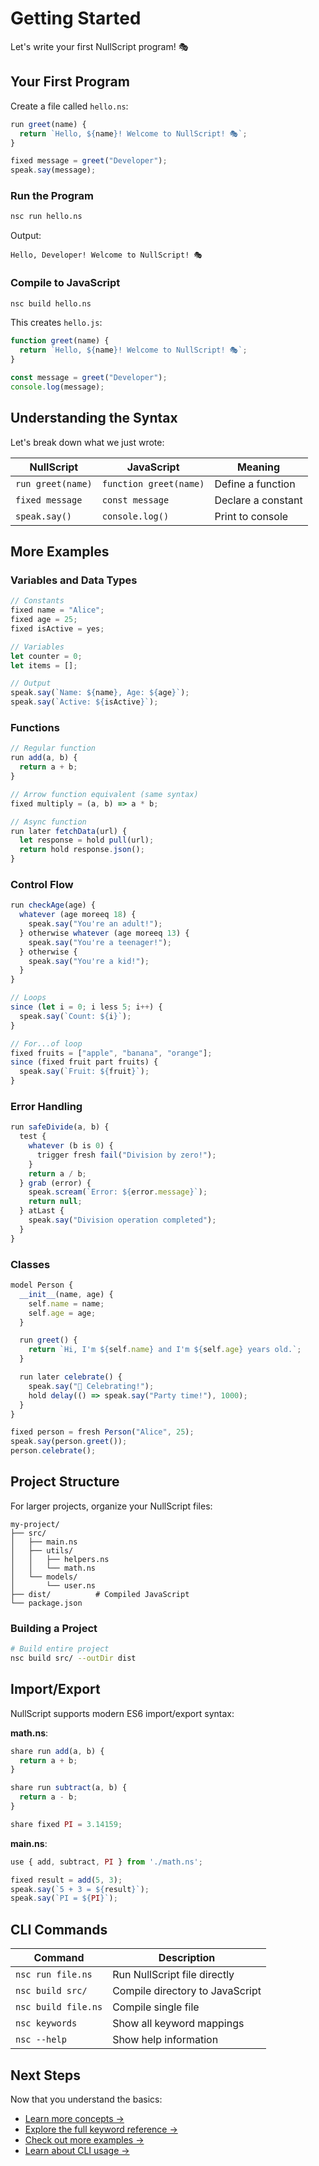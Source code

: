 # Getting Started

Let's write your first NullScript program! 🎭

## Your First Program

Create a file called `hello.ns`:

```javascript
run greet(name) {
  return `Hello, ${name}! Welcome to NullScript! 🎭`;
}

fixed message = greet("Developer");
speak.say(message);
```

### Run the Program

```bash
nsc run hello.ns
```

Output:

```
Hello, Developer! Welcome to NullScript! 🎭
```

### Compile to JavaScript

```bash
nsc build hello.ns
```

This creates `hello.js`:

```javascript
function greet(name) {
  return `Hello, ${name}! Welcome to NullScript! 🎭`;
}

const message = greet("Developer");
console.log(message);
```

## Understanding the Syntax

Let's break down what we just wrote:

| NullScript        | JavaScript             | Meaning            |
| ----------------- | ---------------------- | ------------------ |
| `run greet(name)` | `function greet(name)` | Define a function  |
| `fixed message`   | `const message`        | Declare a constant |
| `speak.say()`     | `console.log()`        | Print to console   |

## More Examples

### Variables and Data Types

```javascript
// Constants
fixed name = "Alice";
fixed age = 25;
fixed isActive = yes;

// Variables
let counter = 0;
let items = [];

// Output
speak.say(`Name: ${name}, Age: ${age}`);
speak.say(`Active: ${isActive}`);
```

### Functions

```javascript
// Regular function
run add(a, b) {
  return a + b;
}

// Arrow function equivalent (same syntax)
fixed multiply = (a, b) => a * b;

// Async function
run later fetchData(url) {
  let response = hold pull(url);
  return hold response.json();
}
```

### Control Flow

```javascript
run checkAge(age) {
  whatever (age moreeq 18) {
    speak.say("You're an adult!");
  } otherwise whatever (age moreeq 13) {
    speak.say("You're a teenager!");
  } otherwise {
    speak.say("You're a kid!");
  }
}

// Loops
since (let i = 0; i less 5; i++) {
  speak.say(`Count: ${i}`);
}

// For...of loop
fixed fruits = ["apple", "banana", "orange"];
since (fixed fruit part fruits) {
  speak.say(`Fruit: ${fruit}`);
}
```

### Error Handling

```javascript
run safeDivide(a, b) {
  test {
    whatever (b is 0) {
      trigger fresh fail("Division by zero!");
    }
    return a / b;
  } grab (error) {
    speak.scream(`Error: ${error.message}`);
    return null;
  } atLast {
    speak.say("Division operation completed");
  }
}
```

### Classes

```javascript
model Person {
  __init__(name, age) {
    self.name = name;
    self.age = age;
  }

  run greet() {
    return `Hi, I'm ${self.name} and I'm ${self.age} years old.`;
  }

  run later celebrate() {
    speak.say("🎉 Celebrating!");
    hold delay(() => speak.say("Party time!"), 1000);
  }
}

fixed person = fresh Person("Alice", 25);
speak.say(person.greet());
person.celebrate();
```

## Project Structure

For larger projects, organize your NullScript files:

```
my-project/
├── src/
│   ├── main.ns
│   ├── utils/
│   │   ├── helpers.ns
│   │   └── math.ns
│   └── models/
│       └── user.ns
├── dist/          # Compiled JavaScript
└── package.json
```

### Building a Project

```bash
# Build entire project
nsc build src/ --outDir dist
```

## Import/Export

NullScript supports modern ES6 import/export syntax:

**math.ns**:

```javascript
share run add(a, b) {
  return a + b;
}

share run subtract(a, b) {
  return a - b;
}

share fixed PI = 3.14159;
```

**main.ns**:

```javascript
use { add, subtract, PI } from './math.ns';

fixed result = add(5, 3);
speak.say(`5 + 3 = ${result}`);
speak.say(`PI = ${PI}`);
```

## CLI Commands

| Command             | Description                     |
| ------------------- | ------------------------------- |
| `nsc run file.ns`   | Run NullScript file directly    |
| `nsc build src/`    | Compile directory to JavaScript |
| `nsc build file.ns` | Compile single file             |
| `nsc keywords`      | Show all keyword mappings       |
| `nsc --help`        | Show help information           |

## Next Steps

Now that you understand the basics:

- [Learn more concepts →](/guide/basic-concepts.md)
- [Explore the full keyword reference →](/reference/keywords.md)
- [Check out more examples →](/examples/basic.md)
- [Learn about CLI usage →](/cli/usage.md)
